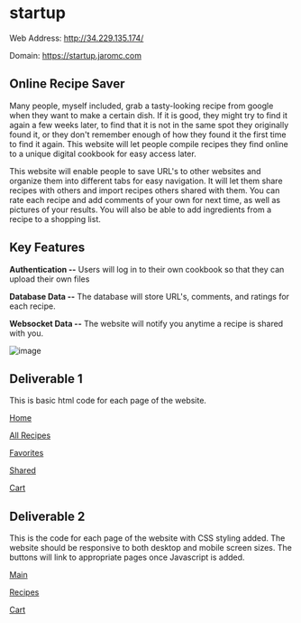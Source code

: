 # startup

Web Address: http://34.229.135.174/

Domain: https://startup.jaromc.com

## Online Recipe Saver

Many people, myself included, grab a tasty-looking recipe from google when they want to make a certain dish. If it is good, they might try to find it again a few weeks later, to find that it is not in the same spot they originally found it, or they don't remember enough of how they found it the first time to find it again. This website will let people compile recipes they find online to a unique digital cookbook for easy access later.

This website will enable people to save URL's to other websites and organize them into different tabs for easy navigation. It will let them share recipes with others and import recipes others shared with them. You can rate each recipe and add comments of your own for next time, as well as pictures of your results. You will also be able to add ingredients from a recipe to a shopping list.

## Key Features

**Authentication --** Users will log in to their own cookbook so that they can upload their own files

**Database Data --** The database will store URL's, comments, and ratings for each recipe.

**Websocket Data --** The website will notify you anytime a recipe is shared with you.

![image](https://github.com/AriaChristensen/startup/assets/145092000/1dec23a5-4f0d-4d53-8a62-79126648258a)

## Deliverable 1

This is basic html code for each page of the website. 

[Home](https://github.com/AriaChristensen/startup/index.html)

[All Recipes](https://github.com/AriaChristensen/startup/allRecipes.html)

[Favorites](https://github.com/AriaChristensen/startup/favorites.html)

[Shared](https://github.com/AriaChristensen/startup/shared.html)

[Cart](https://github.com/AriaChristensen/startup/cart.html)

## Deliverable 2

This is the code for each page of the website with CSS styling added. The website should be responsive to 
both desktop and mobile screen sizes. The buttons will link to appropriate pages once Javascript is added.

[Main](https://github.com/AriaChristensen/startup/main.css)

[Recipes](https://github.com/AriaChristensen/startup/recipes.css)

[Cart](https://github.com/AriaChristensen/startup/cart.css)
